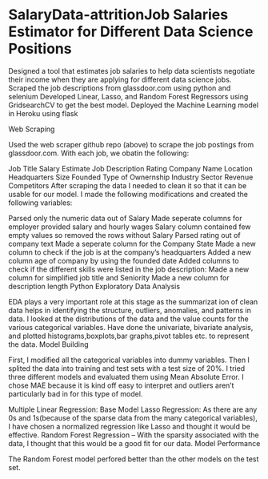 # SalaryData-attritionJob Salaries Estimator for Different Data Science Positions

Designed a tool that estimates job salaries to help data scientists negotiate their income when they are applying for different data science jobs.
Scraped the job descriptions from glassdoor.com using python and selenium
Developed Linear, Lasso, and Random Forest Regressors using GridsearchCV to get the best model.
Deployed the Machine Learning model in Heroku using flask

Web Scraping

Used the web scraper github repo (above) to scrape the job postings from glassdoor.com. With each job, we obatin the following:

Job Title
Salary Estimate
Job Description
Rating
Company Name
Location
Headquarters
Size
Founded
Type of Ownernship
Industry
Sector
Revenue
Competitors
After scraping the data I needed to clean it so that it can be usable for our model. I made the following modifications and created the following variables:

Parsed only the numeric data out of Salary
Made seperate columns for employer provided salary and hourly wages
Salary column contained few empty values so removed the rows without Salary
Parsed rating out of company text
Made a seperate column for the Company State
Made a new column to check if the job is at the company’s headquarters
Added a new column age of company by using the founded date
Added columns to check if the different skills were listed in the job description:
Made a new column for simplified job title and Seniority
Made a new column for description length
Python
Exploratory Data Analysis

EDA plays a very important role at this stage as the summarizat
ion of clean data helps in identifying the structure, outliers, anomalies, and patterns in data. I looked at the distributions of the data and the value counts for the various categorical variables. Have done the univariate, bivariate analysis, and plotted histograms,boxplots,bar graphs,pivot tables etc. to represent the data.
Model Building

First, I modified all the categorical variables into dummy variables. Then I splited the data into training and test sets with a test size of 20%. I tried three different models and evaluated them using Mean Absolute Error. I chose MAE because it is kind off easy to interpret and outliers aren’t particularly bad in for this type of model.

Multiple Linear Regression: Base Model
Lasso Regression: As there are any 0s and 1s(because of the sparse data from the many categorical variables), I have chosen a normalized regression like Lasso and thought it would be effective.
Random Forest Regression – With the sparsity associated with the data, I thought that this would be a good fit for our data.
Model Performance

The Random Forest model perfored better than the other models on the test set.

